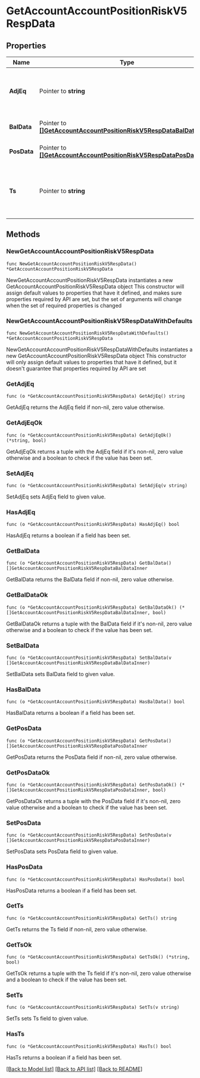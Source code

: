 # GetAccountAccountPositionRiskV5RespData

## Properties

Name | Type | Description | Notes
------------ | ------------- | ------------- | -------------
**AdjEq** | Pointer to **string** | Adjusted / Effective equity in &#x60;USD&#x60;  Applicable to &#x60;Multi-currency margin&#x60; and &#x60;Portfolio margin&#x60; | [optional] [default to ""]
**BalData** | Pointer to [**[]GetAccountAccountPositionRiskV5RespDataBalDataInner**](GetAccountAccountPositionRiskV5RespDataBalDataInner.md) | Detailed asset information in all currencies | [optional] 
**PosData** | Pointer to [**[]GetAccountAccountPositionRiskV5RespDataPosDataInner**](GetAccountAccountPositionRiskV5RespDataPosDataInner.md) | Detailed position information in all currencies | [optional] 
**Ts** | Pointer to **string** | Update time of account information, millisecond format of Unix timestamp, e.g. &#x60;1597026383085&#x60; | [optional] [default to ""]

## Methods

### NewGetAccountAccountPositionRiskV5RespData

`func NewGetAccountAccountPositionRiskV5RespData() *GetAccountAccountPositionRiskV5RespData`

NewGetAccountAccountPositionRiskV5RespData instantiates a new GetAccountAccountPositionRiskV5RespData object
This constructor will assign default values to properties that have it defined,
and makes sure properties required by API are set, but the set of arguments
will change when the set of required properties is changed

### NewGetAccountAccountPositionRiskV5RespDataWithDefaults

`func NewGetAccountAccountPositionRiskV5RespDataWithDefaults() *GetAccountAccountPositionRiskV5RespData`

NewGetAccountAccountPositionRiskV5RespDataWithDefaults instantiates a new GetAccountAccountPositionRiskV5RespData object
This constructor will only assign default values to properties that have it defined,
but it doesn't guarantee that properties required by API are set

### GetAdjEq

`func (o *GetAccountAccountPositionRiskV5RespData) GetAdjEq() string`

GetAdjEq returns the AdjEq field if non-nil, zero value otherwise.

### GetAdjEqOk

`func (o *GetAccountAccountPositionRiskV5RespData) GetAdjEqOk() (*string, bool)`

GetAdjEqOk returns a tuple with the AdjEq field if it's non-nil, zero value otherwise
and a boolean to check if the value has been set.

### SetAdjEq

`func (o *GetAccountAccountPositionRiskV5RespData) SetAdjEq(v string)`

SetAdjEq sets AdjEq field to given value.

### HasAdjEq

`func (o *GetAccountAccountPositionRiskV5RespData) HasAdjEq() bool`

HasAdjEq returns a boolean if a field has been set.

### GetBalData

`func (o *GetAccountAccountPositionRiskV5RespData) GetBalData() []GetAccountAccountPositionRiskV5RespDataBalDataInner`

GetBalData returns the BalData field if non-nil, zero value otherwise.

### GetBalDataOk

`func (o *GetAccountAccountPositionRiskV5RespData) GetBalDataOk() (*[]GetAccountAccountPositionRiskV5RespDataBalDataInner, bool)`

GetBalDataOk returns a tuple with the BalData field if it's non-nil, zero value otherwise
and a boolean to check if the value has been set.

### SetBalData

`func (o *GetAccountAccountPositionRiskV5RespData) SetBalData(v []GetAccountAccountPositionRiskV5RespDataBalDataInner)`

SetBalData sets BalData field to given value.

### HasBalData

`func (o *GetAccountAccountPositionRiskV5RespData) HasBalData() bool`

HasBalData returns a boolean if a field has been set.

### GetPosData

`func (o *GetAccountAccountPositionRiskV5RespData) GetPosData() []GetAccountAccountPositionRiskV5RespDataPosDataInner`

GetPosData returns the PosData field if non-nil, zero value otherwise.

### GetPosDataOk

`func (o *GetAccountAccountPositionRiskV5RespData) GetPosDataOk() (*[]GetAccountAccountPositionRiskV5RespDataPosDataInner, bool)`

GetPosDataOk returns a tuple with the PosData field if it's non-nil, zero value otherwise
and a boolean to check if the value has been set.

### SetPosData

`func (o *GetAccountAccountPositionRiskV5RespData) SetPosData(v []GetAccountAccountPositionRiskV5RespDataPosDataInner)`

SetPosData sets PosData field to given value.

### HasPosData

`func (o *GetAccountAccountPositionRiskV5RespData) HasPosData() bool`

HasPosData returns a boolean if a field has been set.

### GetTs

`func (o *GetAccountAccountPositionRiskV5RespData) GetTs() string`

GetTs returns the Ts field if non-nil, zero value otherwise.

### GetTsOk

`func (o *GetAccountAccountPositionRiskV5RespData) GetTsOk() (*string, bool)`

GetTsOk returns a tuple with the Ts field if it's non-nil, zero value otherwise
and a boolean to check if the value has been set.

### SetTs

`func (o *GetAccountAccountPositionRiskV5RespData) SetTs(v string)`

SetTs sets Ts field to given value.

### HasTs

`func (o *GetAccountAccountPositionRiskV5RespData) HasTs() bool`

HasTs returns a boolean if a field has been set.


[[Back to Model list]](../README.md#documentation-for-models) [[Back to API list]](../README.md#documentation-for-api-endpoints) [[Back to README]](../README.md)


